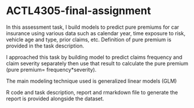 # ACTL4305-final-assignment

In this assessment task, I build models to predict pure premiums for car insurance using various data such as calendar year, time exposure to risk, vehicle age and type, prior claims, etc. Definition of pure premium is provided in the task description.

I approached this task by building model to predict claims frequency and claim severity separately then use that result to calculate the pure premium (pure premium= frequency*severity).

The main modeling technique used is generalized linear models (GLM) 

R code and task description, report and rmarkdown file to generate the report is provided alongside the dataset.
